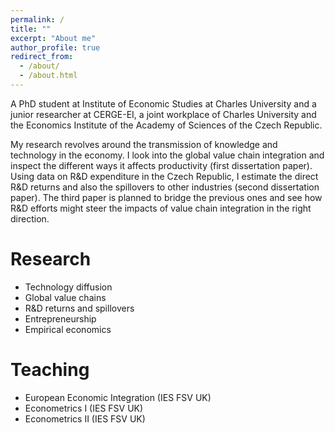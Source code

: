 ```yaml
---
permalink: /
title: ""
excerpt: "About me"
author_profile: true
redirect_from: 
  - /about/
  - /about.html
---
```


A PhD student at Institute of Economic Studies at Charles University and a junior researcher at CERGE-EI, a joint workplace of Charles University and the Economics Institute of the Academy of Sciences of the Czech Republic. 

My research revolves around the transmission of knowledge and technology in the economy. I look into the global value chain integration and inspect the different ways it affects productivity (first dissertation paper). Using data on R&D expenditure in the Czech Republic, I estimate the direct R&D returns and also the spillovers to other industries (second dissertation paper). The third paper is planned to bridge the previous ones and see how R&D efforts might steer the impacts of value chain integration in the right direction.

Research
======
- Technology diffusion
- Global value chains
- R&D returns and spillovers
- Entrepreneurship
- Empirical economics

Teaching
======
- European Economic Integration (IES FSV UK)
- Econometrics I (IES FSV UK)
- Econometrics II (IES FSV UK)
